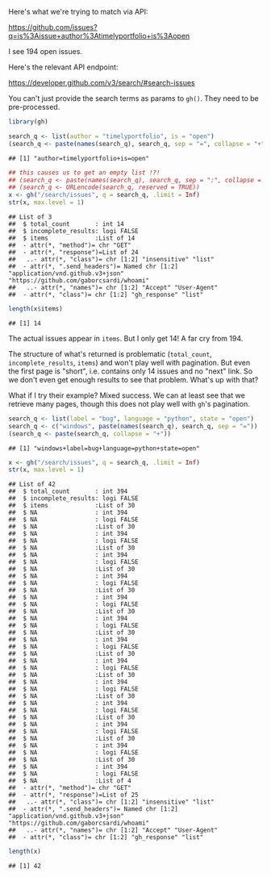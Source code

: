 
Here's what we're trying to match via API:

<https://github.com/issues?q=is%3Aissue+author%3Atimelyportfolio+is%3Aopen>

I see 194 open issues.

Here's the relevant API endpoint:

<https://developer.github.com/v3/search/#search-issues>

You can't just provide the search terms as params to `gh()`. They need to be pre-processed.

``` r
library(gh)

search_q <- list(author = "timelyportfolio", is = "open")
(search_q <- paste(names(search_q), search_q, sep = "=", collapse = "+"))
```

    ## [1] "author=timelyportfolio+is=open"

``` r
## this causes us to get an empty list !?!
## (search_q <- paste(names(search_q), search_q, sep = ":", collapse = "+"))
## (search_q <- URLencode(search_q, reserved = TRUE))
x <- gh("/search/issues", q = search_q, .limit = Inf)
str(x, max.level = 1)
```

    ## List of 3
    ##  $ total_count       : int 14
    ##  $ incomplete_results: logi FALSE
    ##  $ items             :List of 14
    ##  - attr(*, "method")= chr "GET"
    ##  - attr(*, "response")=List of 24
    ##   ..- attr(*, "class")= chr [1:2] "insensitive" "list"
    ##  - attr(*, ".send_headers")= Named chr [1:2] "application/vnd.github.v3+json" "https://github.com/gaborcsardi/whoami"
    ##   ..- attr(*, "names")= chr [1:2] "Accept" "User-Agent"
    ##  - attr(*, "class")= chr [1:2] "gh_response" "list"

``` r
length(x$items)
```

    ## [1] 14

The actual issues appear in `items`. But I only get 14! A far cry from 194.

The structure of what's returned is problematic (`total_count`, `incomplete_results`, `items`) and won't play well with pagination. But even the first page is "short", i.e. contains only 14 issues and no "next" link. So we don't even get enough results to see that problem. What's up with that?

What if I try their example? Mixed success. We can at least see that we retrieve many pages, though this does not play well with `gh`'s pagination.

``` r
search_q <- list(label = "bug", language = "python", state = "open")
search_q <- c("windows", paste(names(search_q), search_q, sep = "="))
(search_q <- paste(search_q, collapse = "+"))
```

    ## [1] "windows+label=bug+language=python+state=open"

``` r
x <- gh("/search/issues", q = search_q, .limit = Inf)
str(x, max.level = 1)
```

    ## List of 42
    ##  $ total_count       : int 394
    ##  $ incomplete_results: logi FALSE
    ##  $ items             :List of 30
    ##  $ NA                : int 394
    ##  $ NA                : logi FALSE
    ##  $ NA                :List of 30
    ##  $ NA                : int 394
    ##  $ NA                : logi FALSE
    ##  $ NA                :List of 30
    ##  $ NA                : int 394
    ##  $ NA                : logi FALSE
    ##  $ NA                :List of 30
    ##  $ NA                : int 394
    ##  $ NA                : logi FALSE
    ##  $ NA                :List of 30
    ##  $ NA                : int 394
    ##  $ NA                : logi FALSE
    ##  $ NA                :List of 30
    ##  $ NA                : int 394
    ##  $ NA                : logi FALSE
    ##  $ NA                :List of 30
    ##  $ NA                : int 394
    ##  $ NA                : logi FALSE
    ##  $ NA                :List of 30
    ##  $ NA                : int 394
    ##  $ NA                : logi FALSE
    ##  $ NA                :List of 30
    ##  $ NA                : int 394
    ##  $ NA                : logi FALSE
    ##  $ NA                :List of 30
    ##  $ NA                : int 394
    ##  $ NA                : logi FALSE
    ##  $ NA                :List of 30
    ##  $ NA                : int 394
    ##  $ NA                : logi FALSE
    ##  $ NA                :List of 30
    ##  $ NA                : int 394
    ##  $ NA                : logi FALSE
    ##  $ NA                :List of 30
    ##  $ NA                : int 394
    ##  $ NA                : logi FALSE
    ##  $ NA                :List of 4
    ##  - attr(*, "method")= chr "GET"
    ##  - attr(*, "response")=List of 25
    ##   ..- attr(*, "class")= chr [1:2] "insensitive" "list"
    ##  - attr(*, ".send_headers")= Named chr [1:2] "application/vnd.github.v3+json" "https://github.com/gaborcsardi/whoami"
    ##   ..- attr(*, "names")= chr [1:2] "Accept" "User-Agent"
    ##  - attr(*, "class")= chr [1:2] "gh_response" "list"

``` r
length(x)
```

    ## [1] 42
